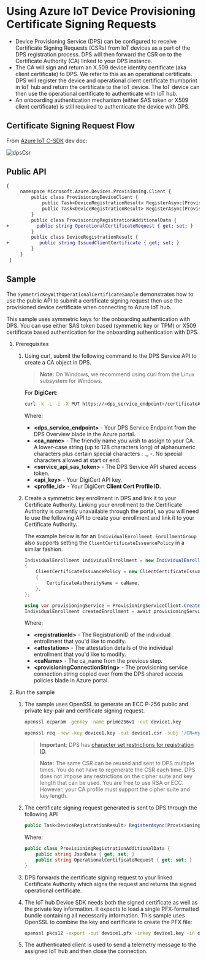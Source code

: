 # Using Azure IoT Device Provisioning Certificate Signing Requests

- Device Provisioning Service (DPS) can be configured to receive Certificate Signing Requests (CSRs) from IoT devices as a part of the DPS registration process. DPS will then forward the CSR on to the Certificate Authority (CA) linked to your DPS instance. 
- The CA will sign and return an X.509 device identity certificate (aka client certificate) to DPS. We refer to this as an operational certificate. DPS will register the device and operational client certificate thumbprint in IoT hub and return the certificate to the IoT device. The IoT device can then use the operational certificate to authenticate with IoT hub. 
- An onboarding authentication mechanism (either SAS token or X509 client certificate) is still required to authenticate the device with DPS.

## Certificate Signing Request Flow

From [Azure IoT C-SDK](https://github.com/Azure/azure-iot-sdk-c/blob/59d9ae9131fba61a2862b20d332fd0ca99bc8174/provisioning_client/devdoc/using_certificate_signing_requests.md) dev doc:

![dpsCsr](https://www.plantuml.com/plantuml/png/bLDTRzCm57tFhpYFK3K12V50DKthKWO83MrDaP0G3svysrxXsS5sDlBlkQar54AaTM-Ex_auvrgv257vsDwPR4NtN1FoSwJJ0X_8abUHC9kvfZ-niyhCPdXVbg_MrH9DkpLSvutd-nxsaxgyKUmdf4fFWWWeoKVUSTt3AzvRjdkiwLTB8Q8DyZNsEiNZfbfWsSO3sPYKarArhEROt5p3UPI6POflRr-_wntirYcl1IG6jIVTCvK9cKWDKo_BpsCVJtiEaJnUf5DA-adFSUbqj_WlVbcjNqxAfgl1Fle6pdES5ZaIplBJ2Add03fk8Glt7RuNHV5Z7ExGRgzkLr_cqCSBQVOSzOzVBwVUuca98URdHtOIUv81-jsm9rqykf_boVtwThF1YaFjhAKwPjO9sD0kPaYpDz2E0kGUWecABMIajEPa1lsN34ygE5jaPBKGfgkUMd6KSx0beU1AiMaz_HDtS-204Ac1XA4GbE_WhEaWimSX8pcdLfCX7rzrJSV_73lZ7h8B0RPtvWy0 "dpsCsr")

## Public API

```diff
{
     namespace Microsoft.Azure.Devices.Provisioning.Client {
         public class ProvisioningDeviceClient {
             public Task<DeviceRegistrationResult> RegisterAsync(ProvisioningRegistrationAdditionalData data, CancellationToken cancellationToken = default(CancellationToken));
             public Task<DeviceRegistrationResult> RegisterAsync(ProvisioningRegistrationAdditionalData data, TimeSpan timeout);
         }
         public class ProvisioningRegistrationAdditionalData {
+          public string OperationalCertificateRequest { get; set; }
         }
         public class DeviceRegistrationResult {
+           public string IssuedClientCertificate { get; set; }
         }
     }
 }
```

## Sample

The `SymmetricKeyWithOperationalCertificateSample` demonstrates how to use the public API to submit a certificate 
signing request then use the provisioned device certificate when connecting to Azure IoT hub.

This sample uses symmetric keys for the onboarding authentication with DPS. You can use either SAS token based (symmetric key or TPM) or X509 certificate based authentication for the onboarding authentication with DPS.

1. Prerequisites

    1. Using curl, submit the following command to the DPS Service API to create a CA object in DPS.

        > **Note:** On Windows, we recommend using curl from the Linux subsystem for Windows.

        For **DigiCert**:
        
        ```bash
        curl -k -L -i -X PUT https://<dps_service_endpoint>/certificateAuthorities/<ca_name>?api-version=2021-11-01-preview -H "Authorization: <service_api_sas_token>" -H "Content-Type: application/json" -H "Content-Encoding: utf-8" -d"{'certificateAuthorityType':'DigiCertCertificateAuthority','apiKey':'<api_key>','profileName':'<profile_id>'}"
        ```

        Where:
        - **<dps_service_endpoint>** - Your DPS Service Endpoint from the DPS Overview blade in the Azure portal.
        - **<ca_name>** - The friendly name you wish to assign to your CA. A lower-case string (up to 128 characters long) of alphanumeric characters plus certain special characters : ._ -. No special characters allowed at start or end. 
        - **<service_api_sas_token>** - The DPS Service API shared access token.
        - **<api_key>** - Your DigiCert API key.
        - **<profile_id>** - Your DigiCert **Client Cert Profile ID**.

    1. Create a symmetric key enrollment in DPS and link it to your Certificate Authority.
        Linking your enrollment to the Certificate Authority is currently unavailable through the portal, so you will need to use the following API to create your enrollment and link it to your Certificate Authority.

        The example below is for an `IndividualEnrollment`. `EnrollmentGroup` also supports setting the `ClientCertificateIssuancePolicy` in a similar fashion.

        ```csharp
        IndividualEnrollment individualEnrollment = new IndividualEnrollment(registrationId, attestation))
        {
            ClientCertificateIssuancePolicy = new ClientCertificateIssuancePolicy
            {
                CertificateAuthorityName = caName,
            },
        };

        using var provisioningService = ProvisioningServiceClient.CreateFromConnectionString(provisioningConnectionString);
        IndividualEnrollment createdEnrollment = await provisioningService.CreateOrUpdateIndividualEnrollmentAsync(individualEnrollment);
        ```

        Where:
        - **\<registrationId>** - The RegistrationID of the individual entrollment that you'd like to modify.
        - **\<attestation>** - The attestation details of the individual entrollment that you'd like to modify.
        - **\<caName>** - The ca_name from the previous step.
        - **\<provisioningConnectionString>** - The provisioning service connection string copied over from the DPS shared access policies blade in Azure portal.

1. Run the sample

    1. The sample uses OpenSSL to generate an ECC P-256 public and private key-pair and certificate signing request.
        ```bash
        openssl ecparam -genkey -name prime256v1 -out device1.key
        ```
        ```bash
        openssl req -new -key device1.key -out device1.csr -subj '/CN=myregistration-id'
        ```

        > **Important**: DPS has [character set
    restrictions for registration
    ID](https://docs.microsoft.com/en-us/azure/iot-dps/concepts-service#registration-id).
        
        > **Note:** The same CSR can be reused and sent to DPS multiple times. You do not have to regenerate the CSR each time. DPS does not impose any restrictions on the cipher suite and key length that can be used. You are free to use RSA or ECC. However, your CA profile must support the cipher suite and key length.

    1. The certificate signing request generated is sent to DPS through the following API
        ```csharp
        public Task<DeviceRegistrationResult> RegisterAsync(ProvisioningRegistrationAdditionalData data, CancellationToken cancellationToken = default);
        ```

        Where:
        ```csharp
        public class ProvisioningRegistrationAdditionalData {
            public string JsonData { get; set; }
            public string OperationalCertificateRequest { get; set; }
        }
        ```

    1. DPS forwards the certificate signing request to your linked Certificate Authority which signs the request and returns the signed operational certificate. 

    1. The IoT hub Device SDK needs both the signed certificate as well as the private key information. It expects to load a single PFX-formatted bundle containing all necessarily information. This sample uses OpenSSL to combine the key and certificate to create the PFX file:
        ```bash
        openssl pkcs12 -export -out device1.pfx -inkey device1.key -in device1.cer
        ```

    1. The authenticated client is used to send a telemetry message to the assigned IoT hub and then close the connection.
